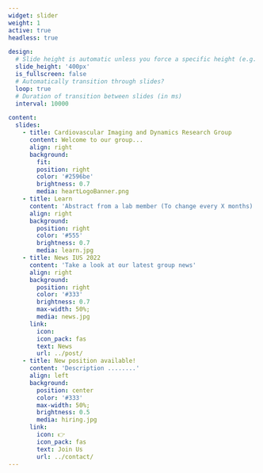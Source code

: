 ```yaml
---
widget: slider
weight: 1
active: true
headless: true

design:
  # Slide height is automatic unless you force a specific height (e.g. '400px')
  slide_height: '400px'
  is_fullscreen: false
  # Automatically transition through slides?
  loop: true
  # Duration of transition between slides (in ms)
  interval: 10000

content:
  slides:
    - title: Cardiovascular Imaging and Dynamics Research Group
      content: Welcome to our group...
      align: right
      background:
        fit: 
        position: right
        color: '#2596be'
        brightness: 0.7
        media: heartLogoBanner.png
    - title: Learn
      content: 'Abstract from a lab member (To change every X months) '
      align: right
      background:
        position: right
        color: '#555'
        brightness: 0.7
        media: learn.jpg
    - title: News IUS 2022
      content: 'Take a look at our latest group news'
      align: right
      background:
        position: right
        color: '#333'
        brightness: 0.7
        max-width: 50%;
        media: news.jpg
      link:
        icon:
        icon_pack: fas
        text: News
        url: ../post/  
    - title: New position available!
      content: 'Description ........'
      align: left
      background:
        position: center
        color: '#333'
        max-width: 50%;
        brightness: 0.5
        media: hiring.jpg    
      link:
        icon: 👉
        icon_pack: fas
        text: Join Us
        url: ../contact/
---
```

